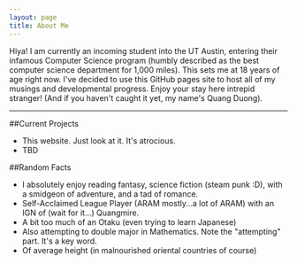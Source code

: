```yaml
---
layout: page
title: About Me
---
```

Hiya! I am currently an incoming student into the UT Austin, entering their infamous Computer Science 
program (humbly described as the best computer science department for 1,000 miles). This sets me at 18 years 
of age right now. I've decided to use this GitHub pages site to host all of my musings and developmental
progress. Enjoy your stay here intrepid stranger! (And if you haven't caught it yet, my name's Quang Duong).

***

##Current Projects
+ This website. Just look at it. It's atrocious.
+ TBD

##Random Facts
+ I absolutely enjoy reading fantasy, science fiction (steam punk :D), with a smidgeon of adventure, and
  a tad of romance.
+ Self-Acclaimed League Player (ARAM mostly...a lot of ARAM) with an IGN of (wait for it...) Quangmire.
+ A bit too much of an Otaku (even trying to learn Japanese)
+ Also attempting to double major in Mathematics. Note the "attempting" part. It's a key word.
+ Of average height (in malnourished oriental countries of course)